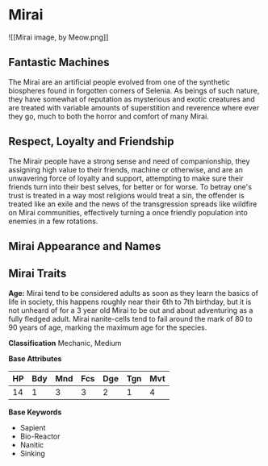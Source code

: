 # Mirai

![[Mirai image, by Meow.png]]

## Fantastic Machines
The Mirai are an artificial people evolved from one of the synthetic biospheres found in forgotten corners of Selenia. As beings of such nature, they have somewhat of reputation as mysterious and exotic creatures and are treated with variable amounts of superstition and reverence where ever they go, much to both the horror and comfort of many Mirai.

## Respect, Loyalty and Friendship
The Mirair people have a strong sense and need of companionship, they assigning high value to their friends, machine or otherwise, and are an unwavering force of loyalty and support, attempting to make sure their friends turn into their best selves, for better or for worse. To betray one's trust is treated in a way most religions would treat a sin, the offender is treated like an exile and the news of the transgression spreads like wildfire on Mirai communities, effectively turning a once friendly population into enemies in a few rotations.

## Mirai Appearance and Names


## Mirai Traits
__Age:__ Mirai tend to be considered adults as soon as they learn the basics of life in society, this happens roughly near their 6th to 7th birthday, but it is not unheard of for a 3 year old Mirai to be out and about adventuring as a fully fledged adult. Mirai nanite-cells tend to fail around the mark of 80 to 90 years of age, marking the maximum age for the species.

__Classification__
Mechanic, Medium

__Base Attributes__

HP | Bdy | Mnd | Fcs | Dge | Tgn | Mvt 
-- | --- | --- | --- | --- | --- | --- 
14 | 1 | 3 | 3 | 2 | 1 | 4 

__Base Keywords__
- Sapient
- Bio-Reactor
- Nanitic
- Sinking